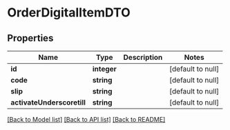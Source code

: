 # OrderDigitalItemDTO

## Properties
Name | Type | Description | Notes
------------ | ------------- | ------------- | -------------
**id** | **integer** |  | [default to null]
**code** | **string** |  | [default to null]
**slip** | **string** |  | [default to null]
**activateUnderscoretill** | **string** |  | [default to null]

[[Back to Model list]](../README.md#documentation-for-models) [[Back to API list]](../README.md#documentation-for-api-endpoints) [[Back to README]](../README.md)


